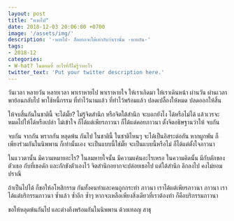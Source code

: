 ```yaml
---
layout: post
title: "หายไป"
date: 2018-12-03 20:06:00 +0700
image: '/assets/img/'
description: '-หายไป- ก็อยากจะให้เท่ากับว่าเรานั้น -หายกัน-'
tags:
- 2018-12
categories:
- W-hat? ในตอนที่ อะไรที่ก็ไม่รู้ว่าอะไร
twitter_text: 'Put your twitter description here.'
---
```

วันเวลา หลายวัน หลายเวลา พาเราหายไป พาเราหายใจ ให้เราเกิดมา ให้เราเดินหน้า ผ่านวัน ผ่านเวลา พาย้อนกลับไป พาใช้หนี้กรรม ที่ทำไว้นานแล้ว ที่ทำไว้พร้อมแล้ว ปลดเปลื้องให้หมด ปลดออกให้สิ้น

ให้จบสิ้นกันในชาตินี้ จะได้มั๊ย? ไม่รู้จิตสำนึก หรือจิตใต้สำนึก จะบอกยังไง ได้หรือไม่ได้ แล้วเวรจะหมดไปให้ได้หรือเปล่า ไม่เข้าใจ ก็ได้แต่เพียรภาวนา ก็ได้แต่คอยภาวนา ตั้งจิตอธิษฐานว่าให้ จบกัน

จบกัน จากกัน พรากกัน หลุดพ้น กันไป ในชาตินี้ ในชาติไหนๆ จะได้เป็นอิสระต่อกัน หากผูกพัน ก็เพียงร่วมกันในนิพพาน ก็เท่านั้นเอง จะเป็นแบบนี้ใช่มั๊ย จะเป็นแบบนี้หรือไม่ ก็ได้แต่ตั้งใจภาวนา

ในแววตานั้น มีความหมายอะไร? ในลมหายใจนั้น มีความแค้นอะไรเหรอ ในความคิดนั้น มีกับดักของตัวเธอ กับที่เธอดัก และกักขังตัวเองไว้ จิตสำนึกอยากจะปล่อยเธอไป แต่ใต้สำนึก ลึกลงไป คงไม่ยอมปราณี

ถ้าเป็นไปได้ ก็ขอให้อโหสิกรรม กันทั้งคนทำและคนถูกกระทำ ภาวนา เราได้แต่เพียรภาวนา ภาวนา เราได้แต่บริกรรมภาวนา ซ้ำแล้ว ซ้ำอีก ซ้ำๆ หากจะเหลือเพียงสิ่งเดียวที่เราต้องทำ ก็คือบริกรรมภาวนา

ขอให้หลุดพ้นกันไป และต่างถึงพร้อมกันในนิพพาน ด้วยเทอญ สาธุ
